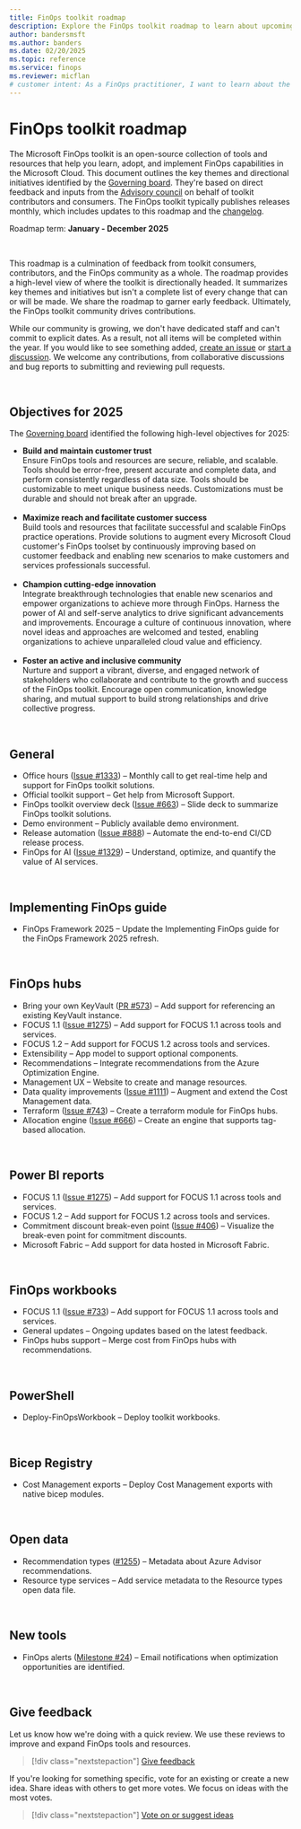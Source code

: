 ```yaml
---
title: FinOps toolkit roadmap
description: Explore the FinOps toolkit roadmap to learn about upcoming features, key themes, and initiatives planned for the future.
author: bandersmsft
ms.author: banders
ms.date: 02/20/2025
ms.topic: reference
ms.service: finops
ms.reviewer: micflan
# customer intent: As a FinOps practitioner, I want to learn about the future plans for FinOps to better understand how those plans might affect my FinOps practice..
---
```


<!-- markdownlint-disable-next-line MD025 -->
# FinOps toolkit roadmap

The Microsoft FinOps toolkit is an open-source collection of tools and resources that help you learn, adopt, and implement FinOps capabilities in the Microsoft Cloud. This document outlines the key themes and directional initiatives identified by the [Governing board](https://github.com/microsoft/finops-toolkit/wiki/Governing-board). They're based on direct feedback and inputs from the [Advisory council](https://github.com/microsoft/finops-toolkit/wiki/Advisory-council) on behalf of toolkit contributors and consumers. The FinOps toolkit typically publishes releases monthly, which includes updates to this roadmap and the [changelog](changelog.md).

Roadmap term: **January - December 2025**

<br>

This roadmap is a culmination of feedback from toolkit consumers, contributors, and the FinOps community as a whole. The roadmap provides a high-level view of where the toolkit is directionally headed. It summarizes key themes and initiatives but isn't a complete list of every change that can or will be made. We share the roadmap to garner early feedback. Ultimately, the FinOps toolkit community drives contributions.

While our community is growing, we don't have dedicated staff and can't commit to explicit dates. As a result, not all items will be completed within the year. If you would like to see something added, [create an issue](https://aka.ms/ftk/ideas) or [start a discussion](https://aka.ms/ftk/discuss). We welcome any contributions, from collaborative discussions and bug reports to submitting and reviewing pull requests.

<br>

## Objectives for 2025

The [Governing board](https://github.com/microsoft/finops-toolkit/wiki/Governing-board) identified the following high-level objectives for 2025:

- **Build and maintain customer trust**<br>
  Ensure FinOps tools and resources are secure, reliable, and scalable. Tools should be error-free, present accurate and complete data, and perform consistently regardless of data size. Tools should be customizable to meet unique business needs. Customizations must be durable and should not break after an upgrade.<br>&nbsp;
- **Maximize reach and facilitate customer success**<br>
  Build tools and resources that facilitate successful and scalable FinOps practice operations. Provide solutions to augment every Microsoft Cloud customer's FinOps toolset by continuously improving based on customer feedback and enabling new scenarios to make customers and services professionals successful.<br>&nbsp;
- **Champion cutting-edge innovation**<br>
  Integrate breakthrough technologies that enable new scenarios and empower organizations to achieve more through FinOps. Harness the power of AI and self-serve analytics to drive significant advancements and improvements. Encourage a culture of continuous innovation, where novel ideas and approaches are welcomed and tested, enabling organizations to achieve unparalleled cloud value and efficiency.<br>&nbsp;
- **Foster an active and inclusive community**<br>
  Nurture and support a vibrant, diverse, and engaged network of stakeholders who collaborate and contribute to the growth and success of the FinOps toolkit. Encourage open communication, knowledge sharing, and mutual support to build strong relationships and drive collective progress.

<br>

## General

- Office hours ([Issue #1333](https://github.com/microsoft/finops-toolkit/issues/1333)) – Monthly call to get real-time help and support for FinOps toolkit solutions.
- Official toolkit support – Get help from Microsoft Support.
- FinOps toolkit overview deck ([Issue #663](https://github.com/microsoft/finops-toolkit/issues/663)) – Slide deck to summarize FinOps toolkit solutions.
- Demo environment – Publicly available demo environment.
- Release automation ([Issue #888](https://github.com/microsoft/finops-toolkit/issues/888)) – Automate the end-to-end CI/CD release process.
- FinOps for AI ([Issue #1329](https://github.com/microsoft/finops-toolkit/issues/1329)) – Understand, optimize, and quantify the value of AI services.

<br>

## Implementing FinOps guide

- FinOps Framework 2025 – Update the Implementing FinOps guide for the FinOps Framework 2025 refresh.

<br>

## FinOps hubs

- Bring your own KeyVault ([PR #573](https://github.com/microsoft/finops-toolkit/pull/573)) – Add support for referencing an existing KeyVault instance.
- FOCUS 1.1 ([Issue #1275](https://github.com/microsoft/finops-toolkit/issues/1275)) – Add support for FOCUS 1.1 across tools and services.
- FOCUS 1.2 – Add support for FOCUS 1.2 across tools and services.
- Extensibility – App model to support optional components.
- Recommendations – Integrate recommendations from the Azure Optimization Engine.
- Management UX – Website to create and manage resources.
- Data quality improvements ([Issue #1111](https://github.com/microsoft/finops-toolkit/issues/1111)) – Augment and extend the Cost Management data.
- Terraform ([Issue #743](https://github.com/microsoft/finops-toolkit/issues/743)) – Create a terraform module for FinOps hubs.
- Allocation engine ([Issue #666](https://github.com/microsoft/finops-toolkit/issues/666)) – Create an engine that supports tag-based allocation.

<!--
- Troubleshooting guide ([Issue #734](https://github.com/microsoft/finops-toolkit/issues/734)) – Detailed walkthrough of how to resolve and get support for common issues.
- Autobackfill – Backfill historical data from Microsoft Cost Management.
- Retention – Configure how long you want to keep data in storage.
-->

<br>

## Power BI reports

- FOCUS 1.1 ([Issue #1275](https://github.com/microsoft/finops-toolkit/issues/1275)) – Add support for FOCUS 1.1 across tools and services.
- FOCUS 1.2 – Add support for FOCUS 1.2 across tools and services.
- Commitment discount break-even point ([Issue #406](https://github.com/microsoft/finops-toolkit/issues/406)) – Visualize the break-even point for commitment discounts.
- Microsoft Fabric – Add support for data hosted in Microsoft Fabric.

<!--
- Warnings – Show warnings to raise awareness about known issues.
- Update notification – Show an update notification when new releases are available.
-->

<br>

## FinOps workbooks

- FOCUS 1.1 ([Issue #733](https://github.com/microsoft/finops-toolkit/issues/733)) – Add support for FOCUS 1.1 across tools and services.
- General updates – Ongoing updates based on the latest feedback.
- FinOps hubs support – Merge cost from FinOps hubs with recommendations.

<br>

<!--
## Optimization engine
<br>
-->

## PowerShell

- Deploy-FinOpsWorkbook – Deploy toolkit workbooks.

<br>

## Bicep Registry

- Cost Management exports – Deploy Cost Management exports with native bicep modules.

<br>

## Open data

- Recommendation types ([#1255](https://github.com/microsoft/finops-toolkit/issues/1255)) – Metadata about Azure Advisor recommendations.
- Resource type services – Add service metadata to the Resource types open data file.

<br>

## New tools

- FinOps alerts ([Milestone #24](https://github.com/microsoft/finops-toolkit/milestone/24)) – Email notifications when optimization opportunities are identified.

<br>

## Give feedback

Let us know how we're doing with a quick review. We use these reviews to improve and expand FinOps tools and resources.

> [!div class="nextstepaction"]
> [Give feedback](https://portal.azure.com/#view/HubsExtension/InProductFeedbackBlade/extensionName/FinOpsToolkit/cesQuestion/How%20easy%20or%20hard%20is%20it%20to%20use%20FinOps%20toolkit%20tools%20and%20resources%3F/cvaQuestion/How%20valuable%20is%20the%20FinOps%20toolkit%3F/surveyId/FTK0.8/bladeName/Toolkit/featureName/Roadmap)

If you're looking for something specific, vote for an existing or create a new idea. Share ideas with others to get more votes. We focus on ideas with the most votes.

> [!div class="nextstepaction"]
> [Vote on or suggest ideas](https://github.com/microsoft/finops-toolkit/issues?q=is%3Aissue+is%3Aopen+sort%3Areactions-%2B1-desc)

<br>
